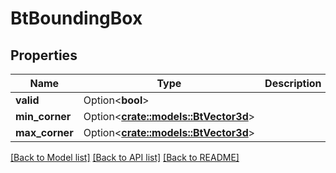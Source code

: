 # BtBoundingBox

## Properties

Name | Type | Description | Notes
------------ | ------------- | ------------- | -------------
**valid** | Option<**bool**> |  | [optional]
**min_corner** | Option<[**crate::models::BtVector3d**](BTVector3d.md)> |  | [optional]
**max_corner** | Option<[**crate::models::BtVector3d**](BTVector3d.md)> |  | [optional]

[[Back to Model list]](../README.md#documentation-for-models) [[Back to API list]](../README.md#documentation-for-api-endpoints) [[Back to README]](../README.md)


